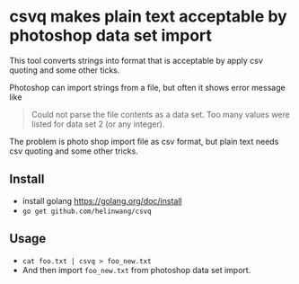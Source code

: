 # csvq makes plain text acceptable by photoshop data set import
This tool converts strings into format that is acceptable by apply csv quoting and some other ticks.

Photoshop can import strings from a file, but often it shows error message like

> Could not parse the file contents as a data set. Too many values were listed for data set 2 (or any integer).

The problem is photo shop import file as csv format, but plain text needs csv quoting and some other tricks.

## Install
- install golang https://golang.org/doc/install
- `go get github.com/helinwang/csvq`

## Usage
- `cat foo.txt | csvq > foo_new.txt`
- And then import `foo_new.txt` from photoshop data set import.
